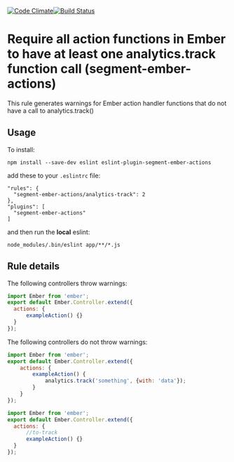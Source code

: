 [![Code Climate](https://codeclimate.com/github/Authmaker/segment-ember-actions/badges/gpa.svg)](https://codeclimate.com/github/Authmaker/segment-ember-actions)[![Build Status](https://travis-ci.org/Authmaker/segment-ember-actions.svg?branch=master)](https://travis-ci.org/Authmaker/segment-ember-actions)
# Require all action functions in Ember to have at least one analytics.track function call (segment-ember-actions)

This rule generates warnings for Ember action handler functions that do not have a call to analytics.track()

## Usage
To install:
```
npm install --save-dev eslint eslint-plugin-segment-ember-actions
```
add these to your `.eslintrc` file:
```
"rules": {
  "segment-ember-actions/analytics-track": 2
},
"plugins": [
  "segment-ember-actions"
]
```
and then run the **local** eslint:
```
node_modules/.bin/eslint app/**/*.js
```

## Rule details

The following controllers throw warnings:

```js
import Ember from 'ember';
export default Ember.Controller.extend({
  actions: {
      exampleAction() {}  
  }
});
```

The following controllers do not throw warnings:

```js
import Ember from 'ember';
export default Ember.Controller.extend({
    actions: {
        exampleAction() {
            analytics.track('something', {with: 'data'});
        }
    }
});
```

```js
import Ember from 'ember';
export default Ember.Controller.extend({
  actions: {
      //to-track
      exampleAction() {}  
  }
});
```
